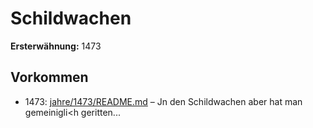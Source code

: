 # Schildwachen

**Ersterwähnung:** 1473

## Vorkommen
- 1473: [jahre/1473/README.md](../jahre/1473/README.md) – Jn den Schildwachen
aber hat man gemeinigli<h geritten...
